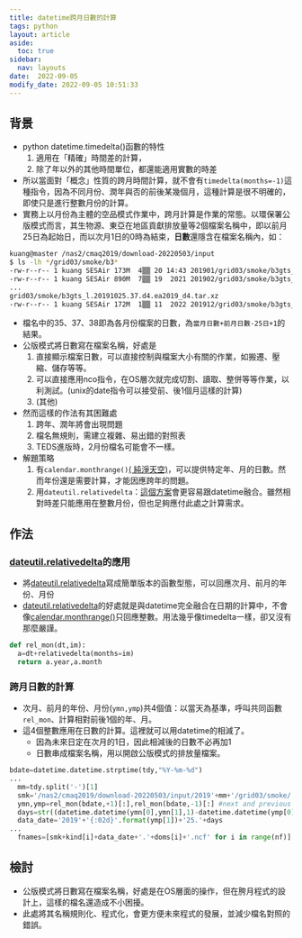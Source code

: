 ```yaml
---
title: datetime跨月日數的計算
tags: python
layout: article
aside:
  toc: true
sidebar:
  nav: layouts
date:  2022-09-05
modify_date: 2022-09-05 10:51:33
---
```


## 背景
- python datetime.timedelta()函數的特性
  1. 適用在「精確」時間差的計算，
  1. 除了年以外的其他時間單位，都還能適用實數的時差
- 所以當面對「概念」性質的跨月時間計算，就不會有`timedelta(months=-1)`這種指令，因為不同月份、潤年與否的前後某幾個月，這種計算是很不明確的，即使只是進行整數月份的計算。
- 實務上以月份為主體的空品模式作業中，跨月計算是作業的常態。以環保署公版模式而言，其生物源、東亞在地區貢獻排放量等2個檔案名稱中，即以前月25日為起始日，而以次月1日的0時為結束，**日數**還隱含在檔案名稱內，如：

```bash
kuang@master /nas2/cmaq2019/download-20220503/input
$ ls -lh */grid03/smoke/b3*
-rw-r--r-- 1 kuang SESAir 173M  4▒▒ 20 14:43 201901/grid03/smoke/b3gts_l.20181225.38.d4.ea2019_d4.tar.xz
-rw-r--r-- 1 kuang SESAir 890M  7▒▒ 19  2021 201902/grid03/smoke/b3gts_l.20190125.35.d4.ea2019_d4.ncf
...
grid03/smoke/b3gts_l.20191025.37.d4.ea2019_d4.tar.xz
-rw-r--r-- 1 kuang SESAir 172M  1▒▒ 11  2022 201912/grid03/smoke/b3gts_l.20191124.38.d4.ea2019_d4.tar.xz
```
- 檔名中的35、37、38即為各月份檔案的日數，為`當月日數+前月日數-25日+1`的結果。
- 公版模式將日數寫在檔案名稱，好處是
  1. 直接顯示檔案日數，可以直接控制與檔案大小有關的作業，如搬遷、壓縮、儲存等等。
  1. 可以直接應用nco指令，在OS層次就完成切割、讀取、整併等等作業，以利測試。(unix的date指令可以接受前、後1個月這樣的計算)
  1. (其他)
- 然而這樣的作法有其困難處
  1. 跨年、潤年將會出現問題
  1. 檔名無規則，需建立複雜、易出錯的對照表
  1. TEDS進版時，2月份檔名可能會不一樣。
- 解題策略
  1. 有`calendar.monthrange()`[( 純淨天空)][monrange]，可以提供特定年、月的日數。然而年份還是需要計算，才能因應跨年的問題。
  1. 用`dateutil.relativedelta`：[這個方案][segmentfault2017]會更容易跟datetime融合。雖然相對時差只能應用在整數月份，但也足夠應付此處之計算需求。

## 作法
### [dateutil.relativedelta][segmentfault2017]的應用
- 將[dateutil.relativedelta][segmentfault2017]寫成簡單版本的函數型態，可以回應次月、前月的年份、月份
- [dateutil.relativedelta][segmentfault2017]的好處就是與datetime完全融合在日期的計算中，不會像[calendar.monthrange()][monrange]只回應整數。用法幾乎像timedelta一樣，卻又沒有那麼嚴謹。

```python
def rel_mon(dt,im):
  a=dt+relativedelta(months=im)
  return a.year,a.month
```

### 跨月日數的計算
- 次月、前月的年份、月份(`ymn,ymp`)共4個值：以當天為基準，呼叫共同函數`rel_mon`、計算相對前後1個的年、月。
- 這4個整數應用在日數的計算。這裡就可以用datetime的相減了。
  - 因為未來日定在次月的1日，因此相減後的日數不必再加1
  - 日數串成檔案名稱，用以開啟公版模式的排放量檔案。

```python
bdate=datetime.datetime.strptime(tdy,"%Y-%m-%d")
...
  mm=tdy.split('-')[1]
  smk='/nas2/cmaq2019/download-20220503/input/2019'+mm+'/grid03/smoke/'
  ymn,ymp=rel_mon(bdate,+1)[:],rel_mon(bdate,-1)[:] #next and previous month and year[y,m sequence]
  days=str((datetime.datetime(ymn[0],ymn[1],1)-datetime.datetime(ymp[0],ymp[1],25)).days)
  data_date='2019'+'{:02d}'.format(ymp[1])+'25.'+days
...
  fnames=[smk+kind[i]+data_date+'.'+doms[i]+'.ncf' for i in range(nf)]
```

## 檢討
- 公版模式將日數寫在檔案名稱，好處是在OS層面的操作，但在胯月程式的設計上，這樣的檔名還造成不小困擾。
- 此處將其名稱規則化、程式化，會更方便未來程式的發展，並減少檔名對照的錯誤。

[monrange]: <https://vimsky.com/zh-tw/examples/usage/python-calendar-monthrange-method-with-example-02.html> " 純淨天空：Python calendar monthrange()用法及代碼示例：monthrange(year, month)"
[segmentfault2017]: <https://segmentfault.com/q/1010000012025203> "segmentfault, 2017：python的timedelta为什么不支持month? from dateutil.relativedelta import relativedelta; print datetime.now() + relativedelta(months=1)"
